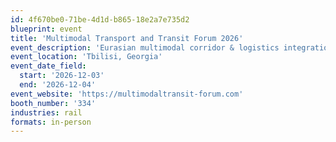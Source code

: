 ```yaml
---
id: 4f670be0-71be-4d1d-b865-18e2a7e735d2
blueprint: event
title: 'Multimodal Transport and Transit Forum 2026'
event_description: 'Eurasian multimodal corridor & logistics integration'
event_location: 'Tbilisi, Georgia'
event_date_field:
  start: '2026-12-03'
  end: '2026-12-04'
event_website: 'https://multimodaltransit-forum.com'
booth_number: '334'
industries: rail
formats: in-person
---
```

